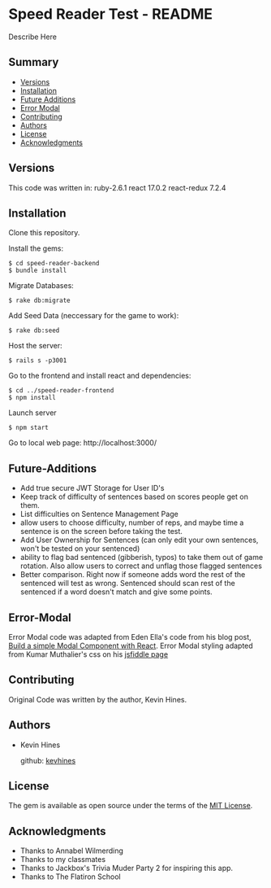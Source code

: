 # Speed Reader Test - README

Describe Here

## Summary

  - [Versions](#Versions)
  - [Installation](#Installation)
  - [Future Additions](#Future-Additions)
  - [Error Modal](#Error-Modal)
  - [Contributing](#contributing)
  - [Authors](#authors)
  - [License](#license)
  - [Acknowledgments](#acknowledgments)

## Versions

This code was written in:
ruby-2.6.1 
react 17.0.2
react-redux 7.2.4

## Installation

Clone this repository.

Install the gems:

    $ cd speed-reader-backend
    $ bundle install

Migrate Databases:
    
    $ rake db:migrate

Add Seed Data (neccessary for the game to work):

    $ rake db:seed

Host the server:

    $ rails s -p3001

Go to the frontend and install react and dependencies:

    $ cd ../speed-reader-frontend
    $ npm install

Launch server

    $ npm start

Go to local web page: http://localhost:3000/

## Future-Additions

- Add true secure JWT Storage for User ID's
- Keep track of difficulty of sentences based on scores people get on them.
- List difficulties on Sentence Management Page
- allow users to choose difficulty, number of reps, and maybe time a sentence is on the screen before taking the test.
- Add User Ownership for Sentences (can only edit your own sentences, won't be tested on your sentenced)
- ability to flag bad sentenced (gibberish, typos) to take them out of game rotation. Also allow users to correct and unflag those flagged sentences
- Better comparison. Right now if someone adds word the rest of the sentenced will test as wrong. Sentenced should scan rest of the sentenced if a word doesn't match and give some points.

## Error-Modal

Error Modal code was adapted from Eden Ella's code from his blog post, [Build a simple Modal Component with React](https://blog.bitsrc.io/build-a-simple-modal-component-with-react-16decdc111a6).
Error Modal styling adapted from Kumar Muthalier's css on his [jsfiddle page](https://jsfiddle.net/kumarmuthaliar/GG9Sa/1/)  

## Contributing

Original Code was written by the author, Kevin Hines.

## Authors

  - Kevin Hines

    github: [kevhines](https://github.com/kevhines/)

## License

The gem is available as open source under the terms of the [MIT License](LICENSE.md).

## Acknowledgments

- Thanks to Annabel Wilmerding
- Thanks to my classmates
- Thanks to Jackbox's Trivia Muder Party 2 for inspiring this app.
- Thanks to The Flatiron School